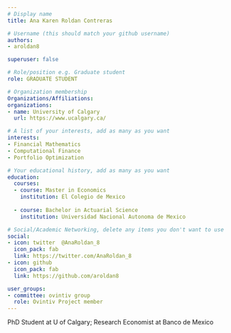 ```yaml
---
# Display name
title: Ana Karen Roldan Contreras

# Username (this should match your github username)
authors:
- aroldan8

superuser: false

# Role/position e.g. Graduate student
role: GRADUATE STUDENT

# Organization membership
Organizations/Affiliations:
organizations:
- name: University of Calgary
  url: https://www.ucalgary.ca/

# A list of your interests, add as many as you want
interests:
- Financial Mathematics
- Computational Finance
- Portfolio Optimization

# Your educational history, add as many as you want
education:
  courses:
  - course: Master in Economics
    institution: El Colegio de Mexico
    
  - course: Bachelor in Actuarial Science
    institution: Universidad Nacional Autonoma de Mexico

# Social/Academic Networking, delete any items you don't want to use
social:
- icon: twitter  @AnaRoldan_8
  icon_pack: fab
  link: https://twitter.com/AnaRoldan_8
- icon: github
  icon_pack: fab
  link: https://github.com/aroldan8

user_groups:
- committee: ovintiv group
  role: Ovintiv Project member
---
```

PhD Student at U of Calgary; Research Economist at Banco de Mexico
